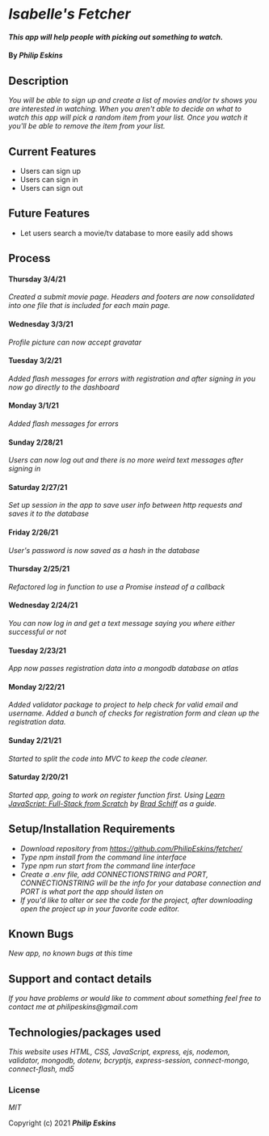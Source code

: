 # _Isabelle's Fetcher_

#### _This app will help people with picking out something to watch._

#### By _**Philip Eskins**_

## Description

_You will be able to sign up and create a list of movies and/or tv shows you are interested in watching. When you aren't able to decide on what to watch this app will pick a random item from your list. Once you watch it you'll be able to remove the item from your list._

## Current Features
* Users can sign up
* Users can sign in
* Users can sign out

## Future Features
* Let users search a movie/tv database to more easily add shows

## Process

#### Thursday 3/4/21
_Created a submit movie page. Headers and footers are now consolidated into one file that is included for each main page._

#### Wednesday 3/3/21
_Profile picture can now accept gravatar_

#### Tuesday 3/2/21
_Added flash messages for errors with registration and after signing in you now go directly to the dashboard_

#### Monday 3/1/21
_Added flash messages for errors_

#### Sunday 2/28/21
_Users can now log out and there is no more weird text messages after signing in_

#### Saturday 2/27/21
_Set up session in the app to save user info between http requests and saves it to the database_

#### Friday 2/26/21
_User's password is now saved as a hash in the database_

#### Thursday 2/25/21
_Refactored log in function to use a Promise instead of a callback_

#### Wednesday 2/24/21
_You can now log in and get a text message saying you where either successful or not_

#### Tuesday 2/23/21
_App now passes registration data into a mongodb database on atlas_

#### Monday 2/22/21
_Added validator package to project to help check for valid email and username. Added a bunch of checks for registration form and clean up the registration data._

#### Sunday 2/21/21
_Started to split the code into MVC to keep the code cleaner._

#### Saturday 2/20/21
_Started app, going to work on register function first. Using [Learn JavaScript: Full-Stack from Scratch](https://www.udemy.com/course/learn-javascript-full-stack-from-scratch/learn/lecture/14678098#overview) by [Brad Schiff](https://www.udemy.com/user/bradschiff/) as a guide._


## Setup/Installation Requirements

* _Download repository from https://github.com/PhilipEskins/fetcher/_
* _Type npm install from the command line interface_
* _Type npm run start from the command line interface_
* _Create a .env file, add CONNECTIONSTRING and PORT, CONNECTIONSTRING will be the info for your database connection and PORT is what port the app should listen on_
* _If you'd like to alter or see the code for the project, after downloading open the project up in your favorite code editor._

## Known Bugs

_New app, no known bugs at this time_

## Support and contact details

_If you have problems or would like to comment about something feel free to contact me at philipeskins@gmail.com_

## Technologies/packages used

_This website uses HTML, CSS, JavaScript, express, ejs, nodemon, validator, mongodb, dotenv, bcryptjs, express-session, connect-mongo, connect-flash, md5_

### License

*MIT*

Copyright (c) 2021 **_Philip Eskins_**
